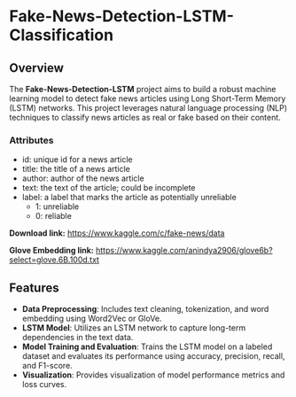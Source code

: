 # Fake-News-Detection-LSTM-Classification

## Overview
The **Fake-News-Detection-LSTM** project aims to build a robust machine learning model to detect fake news articles using Long Short-Term Memory (LSTM) networks. This project leverages natural language processing (NLP) techniques to classify news articles as real or fake based on their content.

### Attributes
- id: unique id for a news article
- title: the title of a news article
- author: author of the news article
- text: the text of the article; could be incomplete
- label: a label that marks the article as potentially unreliable
    - 1: unreliable
    - 0: reliable

**Download link:** https://www.kaggle.com/c/fake-news/data

**Glove Embedding link:** https://www.kaggle.com/anindya2906/glove6b?select=glove.6B.100d.txt

## Features
- **Data Preprocessing**: Includes text cleaning, tokenization, and word embedding using Word2Vec or GloVe.
- **LSTM Model**: Utilizes an LSTM network to capture long-term dependencies in the text data.
- **Model Training and Evaluation**: Trains the LSTM model on a labeled dataset and evaluates its performance using accuracy, precision, recall, and F1-score.
- **Visualization**: Provides visualization of model performance metrics and loss curves.
